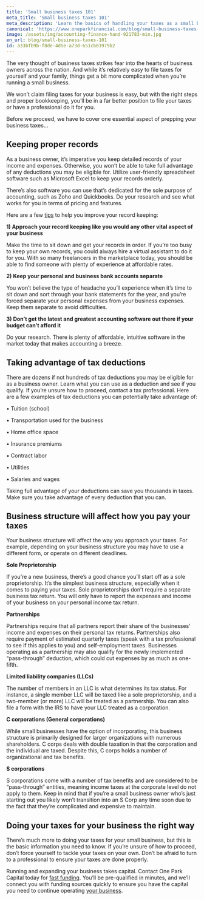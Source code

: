 ```yaml
---
title: 'Small business taxes 101'
meta_title: 'Small business taxes 101'
meta_description: 'Learn the basics of handling your taxes as a small business owner. Turn to One Park Financial for FAST alternative funding.'
canonical: 'https://www.oneparkfinancial.com/blog/small-business-taxes-101'
image: /assets/img/accounting-finance-hand-921783-min.jpg
en_url: blog/small-business-taxes-101
id: a33bfb9b-f8de-4d5e-a73d-651cb03979b2
---
```

The very thought of business taxes strikes fear into the hearts of business owners across the nation. And while it’s relatively easy to file taxes for yourself and your family, things get a bit more complicated when you’re running a small business. 

We won’t claim filing taxes for your business is easy, but with the right steps and proper bookkeeping, you’ll be in a far better position to file your taxes or have a professional do it for you. 

Before we proceed, we have to cover one essential aspect of prepping your business taxes…

## Keeping proper records 


As a business owner, it’s imperative you keep detailed records of your income and expenses. Otherwise, you won’t be able to take full advantage of any deductions you may be eligible for. Utilize user-friendly spreadsheet software such as Microsoft Excel to keep your records orderly. 

There’s also software you can use that’s dedicated for the sole purpose of accounting, such as Zoho and Quickbooks. Do your research and see what works for you in terms of pricing and features. 

Here are a few [tips](https://www.oneparkfinancial.com/blog/how-does-invoice-factoring-work) to help you improve your record keeping: 

**1)	Approach your record keeping like you would any other vital aspect of your business** 

Make the time to sit down and get your records in order. If you’re too busy to keep your own records, you could always hire a virtual assistant to do it for you. With so many freelancers in the marketplace today, you should be able to find someone with plenty of experience at affordable rates. 

**2)	Keep your personal and business bank accounts separate**

You won’t believe the type of headache you’ll experience when it’s time to sit down and sort through your bank statements for the year, and you’re forced separate your personal expenses from your business expenses. Keep them separate to avoid difficulties. 

**3)	Don’t get the latest and greatest accounting software out there if your budget can’t afford it**

Do your research. There is plenty of affordable, intuitive software in the market today that makes accounting a breeze. 

## Taking advantage of tax deductions 


There are dozens if not hundreds of tax deductions you may be eligible for as a business owner. Learn what you can use as a deduction and see if you qualify. If you’re unsure how to proceed, contact a tax professional. 
Here are a few examples of tax deductions you can potentially take advantage of:

•	Tuition (school) 

•	Transportation used for the business 

•	Home office space 

•	Insurance premiums 

•	Contract labor 

•	Utilities 

•	Salaries and wages 

Taking full advantage of your deductions can save you thousands in taxes. Make sure you take advantage of every deduction that you can. 

## Business structure will affect how you pay your taxes 


Your business structure will affect the way you approach your taxes. For example, depending on your business structure you may have to use a different form, or operate on different deadlines.

**Sole Proprietorship**

If you’re a new business, there’s a good chance you’ll start off as a sole proprietorship. It’s the simplest business structure, especially when it comes to paying your taxes. Sole proprietorships don’t require a separate business tax return. You will only have to report the expenses and income of your business on your personal income tax return. 

**Partnerships**

Partnerships require that all partners report their share of the businesses’ income and expenses on their personal tax returns. Partnerships also require payment of estimated quarterly taxes (speak with a tax professional to see if this applies to you) and self-employment taxes. Businesses operating as a partnership may also qualify for the newly implemented “pass-through” deduction, which could cut expenses by as much as one-fifth. 

**Limited liability companies (LLCs)**

The number of members in an LLC is what determines its tax status. For instance, a single member LLC will be taxed like a sole proprietorship, and a two-member (or more) LLC will be treated as a partnership. You can also file a form with the IRS to have your LLC treated as a corporation.

**C corporations (General corporations)**

While small businesses have the option of incorporating, this business structure is primarily designed for larger organizations with numerous shareholders. C corps deals with double taxation in that the corporation and the individual are taxed. Despite this, C corps holds a number of organizational and tax benefits. 

**S corporations** 

S corporations come with a number of tax benefits and are considered to be “pass-through” entities, meaning income taxes at the corporate level do not apply to them. Keep in mind that if you’re a small business owner who’s just starting out you likely won’t transition into an S Corp any time soon due to the fact that they’re complicated and expensive to maintain. 

## Doing your taxes for your business the right way 


There’s much more to doing your taxes for your small business, but this is the basic information you need to know. If you’re unsure of how to proceed, don’t force yourself to tackle your taxes on your own. Don’t be afraid to turn to a professional to ensure your taxes are done properly. 

Running and expanding your business takes capital. Contact One Park Capital today for [fast funding](https://www.oneparkfinancial.com/pre-qualification). You’ll be pre-qualified in minutes, and we’ll connect you with funding sources quickly to ensure you have the capital you need to continue operating [your business](https://www.oneparkfinancial.com/).
